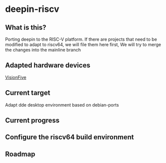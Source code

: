 # deepin-riscv

## What is this?
Porting deepin to the RISC-V platform. If there are projects that need to be modified to adapt to riscv64, we will file them here first, We will try to merge the changes into the mainline branch 

## Adapted hardware devices
[VisionFive](https://github.com/starfive-tech/VisionFive/blob/main/README.md) 

## Current target
Adapt dde desktop environment based on debian-ports

## Current progress

## Configure the riscv64 build environment

## Roadmap


